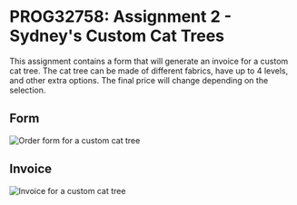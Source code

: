 # PROG32758: Assignment 2 - Sydney's Custom Cat Trees

This assignment contains a form that will generate an invoice for a 
custom cat tree. The cat tree can be made of different fabrics, 
have up to 4 levels, and other extra options. The final price will 
change depending on the selection.

## Form
![Order form for a custom cat tree](https://i.ibb.co/DDqFRrf/cat-tree-orders-0.png)

## Invoice
![Invoice for a custom cat tree](https://i.ibb.co/nkt2ZFW/cat-tree-orders-1.png)
